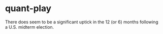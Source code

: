 # quant-play

There does seem to be a significant uptick in the 12 (or 6) months following a U.S. midterm election.
